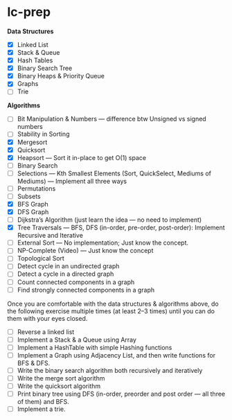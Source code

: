 # lc-prep

**Data Structures**

-   [x] Linked List
-   [x] Stack & Queue
-   [x] Hash Tables
-   [x] Binary Search Tree
-   [x] Binary Heaps & Priority Queue
-   [x] Graphs
-   [ ] Trie

**Algorithms**

-   [ ] Bit Manipulation & Numbers — difference btw Unsigned vs signed numbers
-   [ ] Stability in Sorting
-   [x] Mergesort
-   [x] Quicksort
-   [x] Heapsort — Sort it in-place to get O(1) space
-   [ ] Binary Search
-   [ ] Selections — Kth Smallest Elements (Sort, QuickSelect, Mediums of Mediums) — Implement all three ways
-   [ ] Permutations
-   [ ] Subsets
-   [x] BFS Graph
-   [x] DFS Graph
-   [ ] Dijkstra’s Algorithm (just learn the idea — no need to implement)
-   [x] Tree Traversals — BFS, DFS (in-order, pre-order, post-order): Implement Recursive and Iterative
-   [ ] External Sort — No implementation; Just know the concept.
-   [ ] NP-Complete (Video) — Just know the concept
-   [ ] Topological Sort
-   [ ] Detect cycle in an undirected graph
-   [ ] Detect a cycle in a directed graph
-   [ ] Count connected components in a graph
-   [ ] Find strongly connected components in a graph

Once you are comfortable with the data structures & algorithms above, do the following exercise multiple times (at least 2–3 times) until you can do them with your eyes closed.

-   [ ] Reverse a linked list
-   [ ] Implement a Stack & a Queue using Array
-   [ ] Implement a HashTable with simple Hashing functions
-   [ ] Implement a Graph using Adjacency List, and then write functions for BFS & DFS.
-   [ ] Write the binary search algorithm both recursively and iteratively
-   [ ] Write the merge sort algorithm
-   [ ] Write the quicksort algorithm
-   [ ] Print binary tree using DFS (in-order, preorder and post order — all three of them) and BFS.
-   [ ] Implement a trie.
